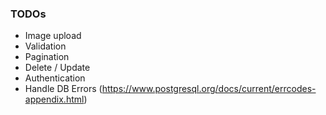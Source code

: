 ### TODOs

- Image upload
- Validation
- Pagination
- Delete / Update
- Authentication
- Handle DB Errors (https://www.postgresql.org/docs/current/errcodes-appendix.html)
